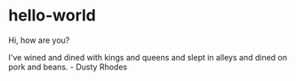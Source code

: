 # hello-world

Hi, how are you?

I've wined and dined with kings and queens and slept in alleys and dined on pork and beans. - Dusty Rhodes
